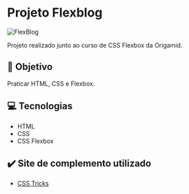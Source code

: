 # Projeto Flexblog
![FlexBlog](https://user-images.githubusercontent.com/75275451/173091969-e6116e47-d66d-45e2-9556-5a35ce08c9dd.png)

Projeto realizado junto ao curso de CSS Flexbox da Origamid. 

## :dart: Objetivo

Praticar HTML, CSS e Flexbox.

## :computer: Tecnologias 

* HTML
* CSS
* CSS Flexbox

## :heavy_check_mark: Site de complemento utilizado

* [CSS Tricks](https://css-tricks.com/snippets/css/a-guide-to-flexbox/)

